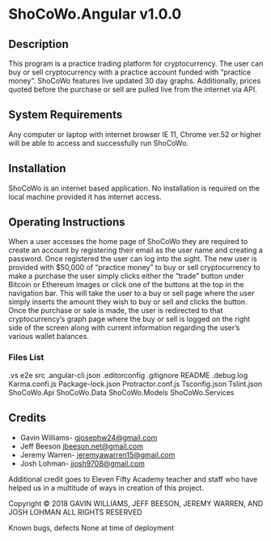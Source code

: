 # ShoCoWo.Angular v1.0.0

## Description
This program is a practice trading platform for cryptocurrency. The user can buy or sell cryptocurrency with a practice account funded with “practice money”. ShoCoWo features live updated 30 day graphs. Additionally, prices quoted before the purchase or sell are pulled live from the internet via API. 

## System Requirements
Any computer or laptop with internet browser IE 11, Chrome ver.52 or higher will be able to access and successfully run ShoCoWo.

## Installation
ShoCoWo is an internet based application. No installation is required on the local machine provided it has internet access. 

## Operating Instructions
When a user accesses the home page of ShoCoWo they are required to create an account by registering their email as the user name and creating a password. Once registered the user can log into the sight. The new user is provided with $50,000 of “practice money” to buy or sell cryptocurrency to make a purchase the user simply clicks either the “trade” button under Bitcoin or Ethereum images or click one of the buttons at the top in the navigation bar. This will take the user to a buy or sell page where the user simply inserts the amount they wish to buy or sell and clicks the button. Once the purchase or sale is made, the user is redirected to that cryptocurrency’s graph page where the buy or sell is logged on the right side of the screen along with current information regarding the user’s various wallet balances. 

### Files List
.vs
 e2e
src
.angular-cli.json
.editorconfig
.gitignore
README
.debug.log
Karma.confi.js
Package-lock.json
Protractor.conf.js
Tsconfig.json
Tslint.json
ShoCoWo.Api
ShoCoWo.Data
ShoCoWo.Models
ShoCoWo.Services

 ## Credits
  * Gavin Williams- 	gjosephw24@gmail.com
  * Jeff Beeson jbeeson.net@gmail.com
  * Jeremy Warren-	jeremyawarren15@gmail.com
  * Josh Lohman-	jjosh9708@gmail.com	


Additional credit goes to Eleven Fifty Academy teacher and staff who have helped us in a multitude of ways in creation of this project. 

Copyright
© 2018  GAVIN WILLIAMS, JEFF BEESON, JEREMY WARREN, AND JOSH LOHMAN  ALL RIGHTS RESERVED 

Known bugs, defects
None at time of deployment 
